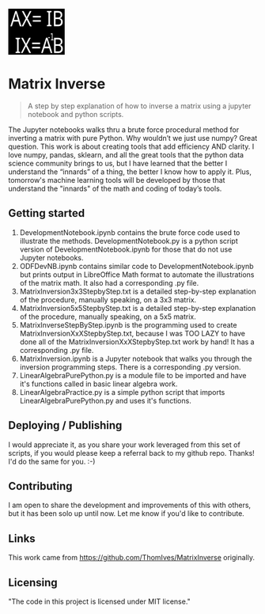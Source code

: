 ![Matrix Inversion Logo](https://github.com/ThomIves/MatrixInverse/blob/master/Matrix_Inverse_Logo.png)

# Matrix Inverse
> A step by step explanation of how to inverse a matrix using a jupyter notebook and python scripts.

The Jupyter notebooks walks thru a brute force procedural method for inverting a matrix with pure Python. Why wouldn’t we just use numpy? Great question. This work is about creating tools that add efficiency AND clarity. I love numpy, pandas, sklearn, and all the great tools that the python data science community brings to us, but I have learned that the better I understand the “innards” of a thing, the better I know how to apply it. Plus, tomorrow's machine learning tools will be developed by those that understand the "innards" of the math and coding of today’s tools. 


## Getting started

1. DevelopmentNotebook.ipynb contains the brute force code used to illustrate the methods. 
   DevelopmentNotebook.py is a python script version of DevelopmentNotebook.ipynb for those that do not use Jupyter notebooks.
2. ODFDevNB.ipynb contains similar code to DevelopmentNotebook.ipynb but prints output in LibreOffice Math format to automate the illustrations of the matrix math. It also had a corresponding .py file.
3. MatrixInversion3x3StepbyStep.txt is a detailed step-by-step explanation of the procedure, manually speaking, on a 3x3 matrix.
4. MatrixInversion5x5StepbyStep.txt is a detailed step-by-step explanation of the procedure, manually speaking, on a 5x5 matrix.
5. MatrixInverseStepByStep.ipynb is the programming used to create MatrixInversionXxXStepbyStep.txt, because I was TOO LAZY to have done all of the MatrixInversionXxXStepbyStep.txt work by hand! It has a corresponding .py file.
6. MatrixInversion.ipynb is a Jupyter notebook that walks you through the inversion programming steps. There is a corresponding .py version.
7. LinearAlgebraPurePython.py is a module file to be imported and have it's functions called in basic linear algebra work.
8. LinearAlgebraPractice.py is a simple python script that imports LinearAlgebraPurePython.py and uses it's functions.


## Deploying / Publishing

I would appreciate it, as you share your work leveraged from this set of scripts, if you would please keep a referral back to my github repo. Thanks! I'd do the same for you. :-)

## Contributing

I am open to share the development and improvements of this with others, but it has been solo up until now. Let me know if you'd like to contribute. 

## Links

This work came from https://github.com/ThomIves/MatrixInverse originally. 

## Licensing

"The code in this project is licensed under MIT license."


